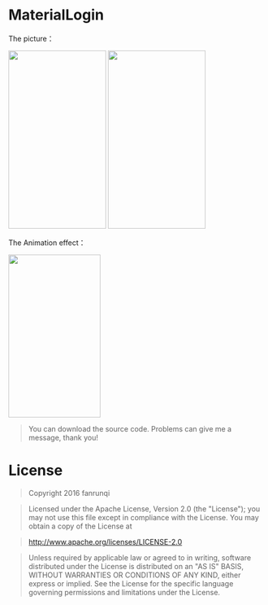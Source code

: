 # MaterialLogin

The picture：

<img src="https://raw.githubusercontent.com/fanrunqi/MaterialLogin/master/screenshots/b.png" width = "192" height = "350"  />
<img src="https://raw.githubusercontent.com/fanrunqi/MaterialLogin/master/screenshots/c.png" width = "192" height = "350"  />

The Animation effect：

<img src="https://raw.githubusercontent.com/fanrunqi/MaterialLogin/master/screenshots/this.gif" width = "181" height = "320"  />


> You can download the source code. Problems can give me a message, thank you!

# License
> Copyright 2016 fanrunqi

> Licensed under the Apache License, Version 2.0 (the "License");
you may not use this file except in compliance with the License.
You may obtain a copy of the License at

  >  http://www.apache.org/licenses/LICENSE-2.0

> Unless required by applicable law or agreed to in writing, software
distributed under the License is distributed on an "AS IS" BASIS,
WITHOUT WARRANTIES OR CONDITIONS OF ANY KIND, either express or implied.
See the License for the specific language governing permissions and
limitations under the License.

